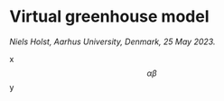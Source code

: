 # Virtual greenhouse model

*Niels Holst, Aarhus University, Denmark, 25 May 2023.*

x $$\alpha \beta$$ y

